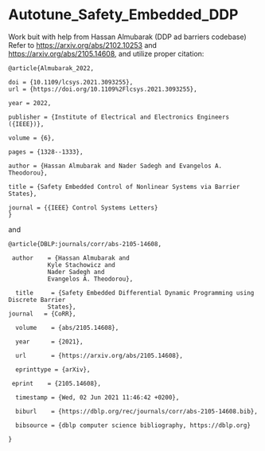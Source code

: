 # Autotune_Safety_Embedded_DDP
Work buit with help from Hassan Almubarak (DDP ad barriers codebase)
Refer to https://arxiv.org/abs/2102.10253 and https://arxiv.org/abs/2105.14608, and utilize proper citation:

	@article{Almubarak_2022,

	doi = {10.1109/lcsys.2021.3093255},
	url = {https://doi.org/10.1109%2Flcsys.2021.3093255},
	
	year = 2022,
	
	publisher = {Institute of Electrical and Electronics Engineers ({IEEE})},
	
	volume = {6},
	
	pages = {1328--1333},
	
	author = {Hassan Almubarak and Nader Sadegh and Evangelos A. Theodorou},
	
	title = {Safety Embedded Control of Nonlinear Systems via Barrier States},
	
	journal = {{IEEE} Control Systems Letters}
	}

and

	@article{DBLP:journals/corr/abs-2105-14608,

 	 author    = {Hassan Almubarak and
               Kyle Stachowicz and
               Nader Sadegh and
               Evangelos A. Theodorou},
	       
	  title     = {Safety Embedded Differential Dynamic Programming using Discrete Barrier
               States},
  	journal   = {CoRR},
  
	  volume    = {abs/2105.14608},
  
	  year      = {2021},
  
	  url       = {https://arxiv.org/abs/2105.14608},
  
	  eprinttype = {arXiv},
  
 	 eprint    = {2105.14608},
  
	  timestamp = {Wed, 02 Jun 2021 11:46:42 +0200},
  
	  biburl    = {https://dblp.org/rec/journals/corr/abs-2105-14608.bib},
  
	  bibsource = {dblp computer science bibliography, https://dblp.org}
  
	}
